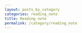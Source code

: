```yaml
---
layout: posts_by_category
categories: reading_note
title: Reading note
permalink: /category/reading_note
---
```


